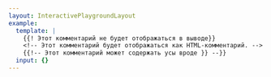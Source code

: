 ```yaml
---
layout: InteractivePlaygroundLayout
example:
  template: |
    {{! Этот комментарий не будет отображаться в выводе}}
    <!-- Этот комментарий будет отображаться как HTML-комментарий. -->
    {{!-- Этот комментарий может содержать усы вроде }} --}}
  input: {}
---
```

